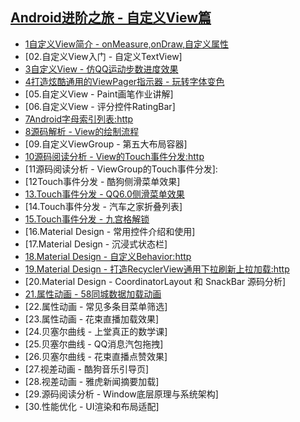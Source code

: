 ## [Android进阶之旅 - 自定义View篇]
* [1自定义View简介 - onMeasure,onDraw,自定义属性]
* [02.自定义View入门 - 自定义TextView]
* [3自定义View - 仿QQ运动步数进度效果]
* [4打造炫酷通用的ViewPager指示器 - 玩转字体变色]
* [05.自定义View - Paint画笔作业讲解]
* [06.自定义View - 评分控件RatingBar]
* [7Android字母索引列表:http]
* [8源码解析 - View的绘制流程]
* [09.自定义ViewGroup - 第五大布局容器]
* [10源码阅读分析 - View的Touch事件分发:http]
* [11源码阅读分析 - ViewGroup的Touch事件分发]:
* [12Touch事件分发 - 酷狗侧滑菜单效果]
* [13.Touch事件分发 - QQ6.0侧滑菜单效果]
* [14.Touch事件分发 - 汽车之家折叠列表]
* [15.Touch事件分发 - 九宫格解锁]
* [16.Material Design - 常用控件介绍和使用]
* [17.Material Design - 沉浸式状态栏]
* [18.Material Design - 自定义Behavior:http]
* [19.Material Design - 打造RecyclerView通用下拉刷新上拉加载:http]
* [20.Material Design - CoordinatorLayout 和 SnackBar 源码分析]
* [21.属性动画 - 58同城数据加载动画]
* [22.属性动画 - 常见多条目菜单筛选]
* [23.属性动画 - 花束直播加载效果]
* [24.贝塞尔曲线 - 上堂真正的数学课]
* [25.贝塞尔曲线 - QQ消息汽包拖拽]
* [26.贝塞尔曲线 - 花束直播点赞效果]
* [27.视差动画 - 酷狗音乐引导页]
* [28.视差动画 - 雅虎新闻摘要加载]
* [29.源码阅读分析 - Window底层原理与系统架构]
* [30.性能优化 - UI渲染和布局适配]




[Android进阶之旅 - 自定义View篇]:http://www.jianshu.com/p/b272528165a2
[1自定义View简介 - onMeasure,onDraw,自定义属性]:http://www.jianshu.com/p/653a86fe450f
<!-- [02.自定义View入门 - 自定义TextView] -->
[3自定义View - 仿QQ运动步数进度效果]:http://www.jianshu.com/p/4e0eb9bb09ab
[4打造炫酷通用的ViewPager指示器 - 玩转字体变色]:http://www.jianshu.com/p/6e4b3eebbba0
<!-- [05.自定义View - Paint画笔作业讲解] -->
<!-- [06.自定义View - 评分控件RatingBar] -->
[7Android字母索引列表:http]://www.jianshu.com/p/1dc41a770f64
[8源码解析 - View的绘制流程]:http://www.jianshu.com/p/1075d7d521ec
<!-- [09.自定义ViewGroup - 第五大布局容器] -->
[10源码阅读分析 - View的Touch事件分发:http]://www.jianshu.com/p/98d1895c409d
<!-- [11源码阅读分析 - ViewGroup的Touch事件分发]: -->
<!-- [12Touch事件分发 - 酷狗侧滑菜单效果] -->
[13.Touch事件分发 - QQ6.0侧滑菜单效果]:http://www.jianshu.com/p/67020f3f5dc9
<!-- [14.Touch事件分发 - 汽车之家折叠列表] -->
[15.Touch事件分发 - 九宫格解锁]:http://www.jianshu.com/p/74e760ef8d10
<!-- [16.Material Design - 常用控件介绍和使用] -->
<!-- [17.Material Design - 沉浸式状态栏] -->
[18.Material Design - 自定义Behavior:http]://www.jianshu.com/p/f3c81cf485e5
[19.Material Design - 打造RecyclerView通用下拉刷新上拉加载:http]://www.jianshu.com/p/de511e4e23c6
<!-- [20.Material Design - CoordinatorLayout 和 SnackBar 源码分析] -->
[21.属性动画 - 58同城数据加载动画]:http://www.jianshu.com/p/e4de28b4d8ac
<!-- [22.属性动画 - 常见多条目菜单筛选] -->
<!-- [23.属性动画 - 花束直播加载效果] -->
<!-- [24.贝塞尔曲线 - 上堂真正的数学课] -->
<!-- [25.贝塞尔曲线 - QQ消息汽包拖拽] -->
<!-- [26.贝塞尔曲线 - 花束直播点赞效果] -->
<!-- [27.视差动画 - 酷狗音乐引导页] -->
<!-- [28.视差动画 - 雅虎新闻摘要加载] -->
<!-- [29.源码阅读分析 - Window底层原理与系统架构] -->
<!--  -->
<!-- [30.性能优化 - UI渲染和布局适配] -->
